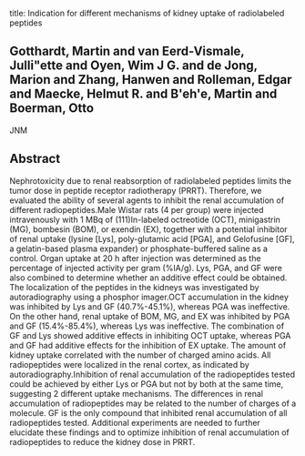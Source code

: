title: Indication for different mechanisms of kidney uptake of radiolabeled peptides

## Gotthardt, Martin and van Eerd-Vismale, Julli"ette and Oyen, Wim J G. and de Jong, Marion and Zhang, Hanwen and Rolleman, Edgar and Maecke, Helmut R. and B'eh'e, Martin and Boerman, Otto
JNM


## Abstract
Nephrotoxicity due to renal reabsorption of radiolabeled peptides limits the tumor dose in peptide receptor radiotherapy (PRRT). Therefore, we evaluated the ability of several agents to inhibit the renal accumulation of different radiopeptides.Male Wistar rats (4 per group) were injected intravenously with 1 MBq of (111)In-labeled octreotide (OCT), minigastrin (MG), bombesin (BOM), or exendin (EX), together with a potential inhibitor of renal uptake (lysine [Lys], poly-glutamic acid [PGA], and Gelofusine [GF], a gelatin-based plasma expander) or phosphate-buffered saline as a control. Organ uptake at 20 h after injection was determined as the percentage of injected activity per gram (%IA/g). Lys, PGA, and GF were also combined to determine whether an additive effect could be obtained. The localization of the peptides in the kidneys was investigated by autoradiography using a phosphor imager.OCT accumulation in the kidney was inhibited by Lys and GF (40.7%-45.1%), whereas PGA was ineffective. On the other hand, renal uptake of BOM, MG, and EX was inhibited by PGA and GF (15.4%-85.4%), whereas Lys was ineffective. The combination of GF and Lys showed additive effects in inhibiting OCT uptake, whereas PGA and GF had additive effects for the inhibition of EX uptake. The amount of kidney uptake correlated with the number of charged amino acids. All radiopeptides were localized in the renal cortex, as indicated by autoradiography.Inhibition of renal accumulation of the radiopeptides tested could be achieved by either Lys or PGA but not by both at the same time, suggesting 2 different uptake mechanisms. The differences in renal accumulation of radiopeptides may be related to the number of charges of a molecule. GF is the only compound that inhibited renal accumulation of all radiopeptides tested. Additional experiments are needed to further elucidate these findings and to optimize inhibition of renal accumulation of radiopeptides to reduce the kidney dose in PRRT.

